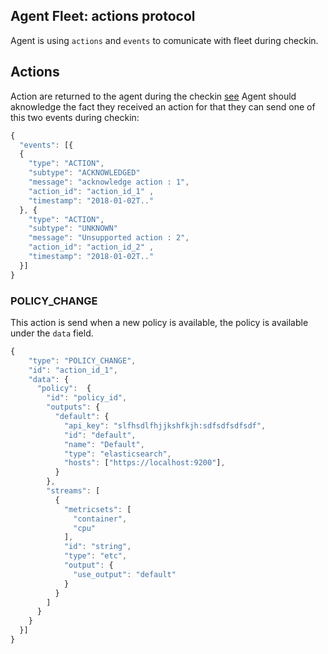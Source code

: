 ## Agent Fleet: actions protocol

Agent is using `actions` and `events` to comunicate with fleet during checkin.

## Actions

Action are returned to the agent during the checkin [see](./api/agents_checkin)
Agent should aknowledge the fact they received an action for that they can send one of this two events during checkin:

```js
{
  "events": [{
  {
    "type": "ACTION",
    "subtype": "ACKNOWLEDGED"
    "message": "acknowledge action : 1",
    "action_id": "action_id_1" ,
    "timestamp": "2018-01-02T.."
  }, {
    "type": "ACTION",
    "subtype": "UNKNOWN"
    "message": "Unsupported action : 2",
    "action_id": "action_id_2" ,
    "timestamp": "2018-01-02T.."
  }]
}
```

### POLICY_CHANGE

This action is send when a new policy is available, the policy is available under the `data` field.

```js
{
    "type": "POLICY_CHANGE",
    "id": "action_id_1",
    "data": {
      "policy":  {
        "id": "policy_id",
        "outputs": {
          "default": {
            "api_key": "slfhsdlfhjjkshfkjh:sdfsdfsdfsdf",
            "id": "default",
            "name": "Default",
            "type": "elasticsearch",
            "hosts": ["https://localhost:9200"],
          }
        },
        "streams": [
          {
            "metricsets": [
              "container",
              "cpu"
            ],
            "id": "string",
            "type": "etc",
            "output": {
              "use_output": "default"
            }
          }
        ]
      }
    }
  }]
}
```
